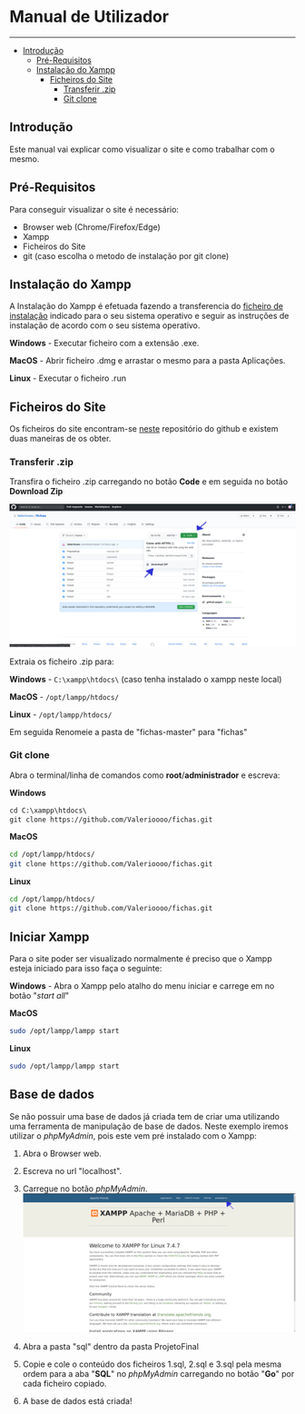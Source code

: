 # Manual de Utilizador
---

<!-- TOC -->

- [Introdução](#introdução)
  - [Pré-Requisitos](#pré-requisitos)
  - [Instalação do Xampp](#instalação-do-xampp)
    - [Ficheiros do Site](#ficheiros-do-site)
      - [Transferir .zip](#transferir-zip)
      - [Git clone](#git-clone)

<!-- /TOC -->


## Introdução

Este manual vai explicar como visualizar o site e como trabalhar com o mesmo.

## Pré-Requisitos
Para conseguir visualizar o site é necessário:

* Browser web (Chrome/Firefox/Edge)
* Xampp
* Ficheiros do Site
* git (caso escolha o metodo de instalação por git clone)

## Instalação do Xampp
A Instalação do Xampp é efetuada fazendo a transferencia do [ficheiro de instalação](https://www.apachefriends.org/download.html) indicado para o seu sistema operativo e seguir as instruções de instalação de acordo com o seu sistema operativo.

__Windows__ - Executar ficheiro com a extensão .exe.

__MacOS__ - Abrir ficheiro .dmg e arrastar o mesmo para a pasta Aplicações.

__Linux__ - Executar o ficheiro .run

## Ficheiros do Site

Os ficheiros do site encontram-se [neste](https://github.com/Valerioooo/fichas) repositório do github e existem duas maneiras de os obter.

### Transferir .zip

Transfira o ficheiro .zip carregando no botão __Code__ e em seguida no botão __Download Zip__

![Exemplo de tranferencia de ficheiro .zip](download.png)

Extraia os ficheiro .zip para:

__Windows__ - ```C:\xampp\htdocs\``` (caso tenha instalado o xampp neste local)

__MacOS__  - ```/opt/lampp/htdocs/```

__Linux__ - ```/opt/lampp/htdocs/```

Em seguida Renomeie a pasta de "fichas-master" para "fichas"

### Git clone

Abra o terminal/linha de comandos como **root**/**administrador** e escreva:

__Windows__
```batch
cd C:\xampp\htdocs\
git clone https://github.com/Valerioooo/fichas.git

```

__MacOS__
```bash
cd /opt/lampp/htdocs/
git clone https://github.com/Valerioooo/fichas.git

```


__Linux__
```bash
cd /opt/lampp/htdocs/
git clone https://github.com/Valerioooo/fichas.git

```

## Iniciar Xampp
Para o site poder ser visualizado normalmente é preciso que o Xampp esteja iniciado para isso faça o seguinte:

__Windows__ - Abra o Xampp pelo atalho do menu iniciar e carrege em no botão "_start all_"


__MacOS__
```bash
sudo /opt/lampp/lampp start

```


__Linux__
```bash
sudo /opt/lampp/lampp start

```

## Base de dados

Se não possuir uma base de dados já criada tem de criar uma utilizando uma ferramenta de manipulação de base de dados. Neste exemplo iremos utilizar o _phpMyAdmin_, pois este vem pré instalado com o Xampp:

1. Abra o Browser web.

2. Escreva no url "localhost".
3. Carregue no botão _phpMyAdmin_.
![botão phpMyAdmin](phpmyadmin.png)
4. Abra a pasta "sql" dentro da pasta ProjetoFinal
5. Copie e cole o conteúdo dos ficheiros 1.sql, 2.sql e 3.sql pela mesma ordem para a aba "__SQL__" no _phpMyAdmin_ carregando no botão "__Go__" por cada ficheiro copiado.
6. A base de dados está criada!
